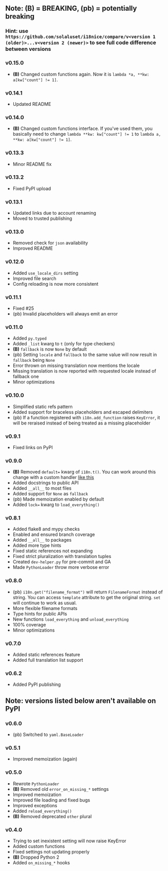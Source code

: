 ## Note: **(B)** = BREAKING, (pb) = potentially breaking

### Hint: use `https://github.com/solaluset/i18nice/compare/v<version 1 (older)>...v<version 2 (newer)>` to see full code difference between versions

### v0.15.0
- **(B)** Changed custom functions again. Now it is `lambda *a, **kw: a[kw["count"] != 1]`.

### v0.14.1
- Updated README

### v0.14.0
- **(B)** Changed custom functions interface. If you've used them, you basically need to change `lambda **kw: kw["count"] != 1` to `lambda a, **kw: a[kw["count"] != 1]`.

### v0.13.3
- Minor README fix

### v0.13.2
- Fixed PyPI upload

### v0.13.1
- Updated links due to account renaming
- Moved to trusted publishing

### v0.13.0
- Removed check for `json` availability
- Improved README

### v0.12.0
- Added `use_locale_dirs` setting
- Improved file search
- Config reloading is now more consistent

### v0.11.1
- Fixed #25
- (pb) Invalid placeholders will always emit an error

### v0.11.0
- Added `py.typed`
- Added `_list` kwarg to `t` (only for type checkers)
- **(B)** `fallback` is now `None` by default
- (pb) Setting `locale` and `fallback` to the same value will now result in `fallback` being `None`
- Error thrown on missing translation now mentions the locale
- Missing translation is now reported with requested locale instead of fallback one
- Minor optimizations

### v0.10.0
- Simplified static refs pattern
- Added support for braceless placeholders and escaped delimiters
- (pb) If a function registered with `i18n.add_function` raises `KeyError`, it will be reraised instead of being treated as a missing placeholder

### v0.9.1
- Fixed links on PyPI

### v0.9.0
- **(B)** Removed `default=` kwarg of `i18n.t()`. You can work around this change with a custom handler [like this](https://github.com/solaluset/i18nice/blob/01ed6bcd2234998b411f07c92c31639e719dbabb/i18n/tests/translation_tests.py#L147)
- Added docstrings to public API
- Added `__all__` to most files
- Added support for `None` as `fallback`
- (pb) Made memoization enabled by default
- Added `lock=` kwarg to `load_everything()`

### v0.8.1
- Added flake8 and mypy checks
- Enabled and ensured branch coverage
- Added `__all__` to packages
- Added more type hints
- Fixed static references not expanding
- Fixed strict pluralization with translation tuples
- Created `dev-helper.py` for pre-commit and GA
- Made `PythonLoader` throw more verbose error

### v0.8.0
- (pb) `i18n.get("filename_format")` will return `FilenameFormat` instead of string. You can access `template` attribute to get the original string. `set` will continue to work as usual.
- More flexible filename formats
- Type hints for public APIs
- New functions `load_everything` and `unload_everything`
- 100% coverage
- Minor optimizations

### v0.7.0
- Added static references feature
- Added full translation list support

### v0.6.2
- Added PyPI publishing

## Note: versions listed below aren't available on PyPI

### v0.6.0
- (pb) Switched to `yaml.BaseLoader`

### v0.5.1
- Improved memoization (again)

### v0.5.0
- Rewrote `PythonLoader`
- **(B)** Removed old `error_on_missing_*` settings
- Improved memoization
- Improved file loading and fixed bugs
- Improved exceptions
- Added `reload_everything()`
- **(B)** Removed deprecated `other` plural

### v0.4.0
- Trying to set inexistent setting will now raise KeyError
- Added custom functions
- Fixed settings not updating properly
- **(B)** Dropped Python 2
- Added `on_missing_*` hooks

